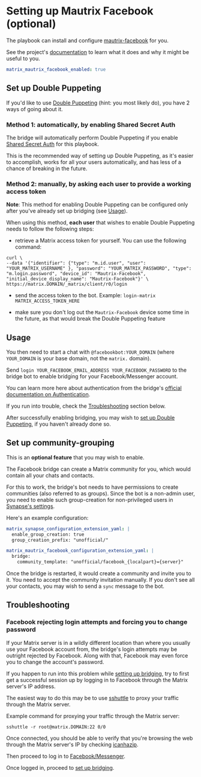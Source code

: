 # Setting up Mautrix Facebook (optional)

The playbook can install and configure [mautrix-facebook](https://github.com/tulir/mautrix-facebook) for you.

See the project's [documentation](https://github.com/tulir/mautrix-facebook/wiki#usage) to learn what it does and why it might be useful to you.

```yaml
matrix_mautrix_facebook_enabled: true
```


## Set up Double Puppeting

If you'd like to use [Double Puppeting](https://github.com/tulir/mautrix-facebook/wiki/Authentication#double-puppeting) (hint: you most likely do), you have 2 ways of going about it.

### Method 1: automatically, by enabling Shared Secret Auth

The bridge will automatically perform Double Puppeting if you enable [Shared Secret Auth](configuring-playbook-shared-secret-auth.md) for this playbook.

This is the recommended way of setting up Double Puppeting, as it's easier to accomplish, works for all your users automatically, and has less of a chance of breaking in the future.

### Method 2: manually, by asking each user to provide a working access token

**Note**: This method for enabling Double Puppeting can be configured only after you've already set up bridging (see [Usage](#usage)).

When using this method, **each user** that wishes to enable Double Puppeting needs to follow the following steps:

- retrieve a Matrix access token for yourself. You can use the following command:

```
curl \
--data '{"identifier": {"type": "m.id.user", "user": "YOUR_MATRIX_USERNAME" }, "password": "YOUR_MATRIX_PASSWORD", "type": "m.login.password", "device_id": "Mautrix-Facebook", "initial_device_display_name": "Mautrix-Facebook"}' \
https://matrix.DOMAIN/_matrix/client/r0/login
```

- send the access token to the bot. Example: `login-matrix MATRIX_ACCESS_TOKEN_HERE`

- make sure you don't log out the `Mautrix-Facebook` device some time in the future, as that would break the Double Puppeting feature


## Usage

You then need to start a chat with `@facebookbot:YOUR_DOMAIN` (where `YOUR_DOMAIN` is your base domain, not the `matrix.` domain).

Send `login YOUR_FACEBOOK_EMAIL_ADDRESS YOUR_FACEBOOK_PASSWORD` to the bridge bot to enable bridging for your Facebook/Messenger account.

You can learn more here about authentication from the bridge's [official documentation on Authentication](https://github.com/tulir/mautrix-facebook/wiki/Authentication).

If you run into trouble, check the [Troubleshooting](#troubleshooting) section below.

After successfully enabling bridging, you may wish to [set up Double Puppeting](#set-up-double-puppeting), if you haven't already done so.


## Set up community-grouping

This is an **optional feature** that you may wish to enable.

The Facebook bridge can create a Matrix community for you, which would contain all your chats and contacts.

For this to work, the bridge's bot needs to have permissions to create communities (also referred to as groups).
Since the bot is a non-admin user, you need to enable such group-creation for non-privileged users in [Synapse's settings](configuring-playbook-synapse.md).

Here's an example configuration:

```yaml
matrix_synapse_configuration_extension_yaml: |
  enable_group_creation: true
  group_creation_prefix: "unofficial/"

matrix_mautrix_facebook_configuration_extension_yaml: |
  bridge:
    community_template: "unofficial/facebook_{localpart}={server}"
```

Once the bridge is restarted, it would create a community and invite you to it. You need to accept the community invitation manually.
If you don't see all your contacts, you may wish to send a `sync` message to the bot.


## Troubleshooting

### Facebook rejecting login attempts and forcing you to change password

If your Matrix server is in a wildly different location than where you usually use your Facebook account from, the bridge's login attempts may be outright rejected by Facebook. Along with that, Facebook may even force you to change the account's password.

If you happen to run into this problem while [setting up bridging](#usage), try to first get a successful session up by logging in to Facebook through the Matrix server's IP address.

The easiest way to do this may be to use [sshuttle](https://sshuttle.readthedocs.io/) to proxy your traffic through the Matrix server.

Example command for proxying your traffic through the Matrix server:

```
sshuttle -r root@matrix.DOMAIN:22 0/0
```

Once connected, you should be able to verify that you're browsing the web through the Matrix server's IP by checking [icanhazip](https://icanhazip.com/).

Then proceed to log in to [Facebook/Messenger](https://www.facebook.com/).

Once logged in, proceed to [set up bridging](#usage).
